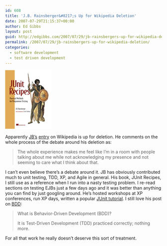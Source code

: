 ```yaml
---
id: 608
title: 'J.B. Rainsberger&#8217;s Up for Wikipedia Deletion'
date: 2007-07-29T21:15:37+00:00
author: Ed Gibbs
layout: post
guid: http://edgibbs.com/2007/07/29/jb-rainsbergers-up-for-wikipedia-deletion/
permalink: /2007/07/29/jb-rainsbergers-up-for-wikipedia-deletion/
categories:
  - software development
  - test driven development
---
```

![](/images/junit_recipes.jpg)

Apparently [JB&#8217;s](http://www.jbrains.ca/weblog/browse) [entry](http://en.wikipedia.org/wiki/Wikipedia:Articles_for_deletion/J._B._Rainsberger) on Wikipedia is up for deletion. He comments on the whole process of the debate around his deletion as:

> The whole experience makes me feel like I&rsquo;m in a room with people talking about me while not acknowledging my presence and not seeming to care what I think about that.

I can&#8217;t even believe there&#8217;s a debate around it. JB has obviously contributed much to unit testing, TDD, XP, and Agile in general. His book, JUnit Recipes, I still use as a reference when I run into a nasty testing problem. I re-read sections on testing EJBs just a few days ago and it was better than anything you can find by just googling around. He&#8217;s hosted workshops at XP conferences, run XP days, written a popular [JUnit tutorial](http://www.diasparsoftware.com/template.php?content=jUnitStarterGuide). I still love his post on [BDD](http://www.diasparsoftware.com/weblog/archives/00000110.html):

> What is Behavior-Driven Development (BDD)?
> 
> It is Test-Driven Development (TDD) practiced correctly; nothing more.

For all that work he really doesn&#8217;t deserve this sort of treatment.